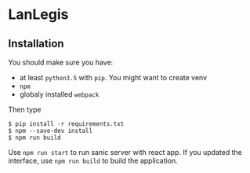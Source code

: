 # LanLegis

<!-- Setting up
--
You can run this via Vagrant, just type this command in your prompt:
```
$ vagrant up
``` -->

## Installation
You should make sure you have:
- at least `python3.5` with `pip`. You might want to create venv
- `npm`
- globaly installed `webpack`

Then type
```
$ pip install -r requirements.txt
$ npm --save-dev install
$ npm run build
```
Use `npm run start` to run sanic server with react app.
If you updated the interface, use `npm run build` to build the application.


